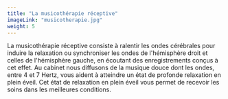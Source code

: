 ```yaml
---
title: "La musicothérapie réceptive"
imageLink: "musicotherapie.jpg"
weight: 5
---
```

La musicothérapie réceptive consiste à ralentir les ondes cérébrales pour induire la relaxation ou synchroniser les ondes de l'hémisphère droit et celles de l'hémisphère gauche, en écoutant des enregistrements conçus à cet effet. Au cabinet nous diffusons de la musique douce dont les ondes, entre 4 et 7 Hertz, vous aident à atteindre un état de profonde relaxation en plein éveil. Cet état de relaxation en plein éveil vous permet de recevoir les soins dans les meilleures conditions.
